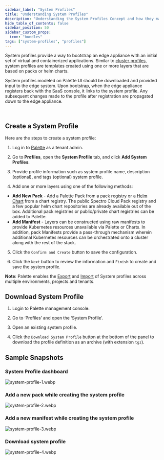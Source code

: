 ```yaml
---
sidebar_label: "System Profiles"
title: "Understanding System Profiles"
description: "Understanding the System Profiles Concept and how they make Palette powerful"
hide_table_of_contents: false
sidebar_position: 50
sidebar_custom_props:
  icon: "bundles"
tags: ["system-profiles", "profiles"]
---
```


System profiles provide a way to bootstrap an edge appliance with an initial set of virtual and containerized
applications. Similar to [cluster profiles](/cluster-profiles), system profiles are templates created using one or more
layers that are based on packs or helm charts.

System profiles modeled on Palette UI should be downloaded and provided input to the edge system. Upon bootstrap, when
the edge appliance registers back with the SaaS console, it links to the system profile. Any subsequent changes made to
the profile after registration are propagated down to the edge appliance.

<br />

## Create a System Profile

Here are the steps to create a system profile:

1. Log in to [Palette](https://console.spectrocloud.com) as a tenant admin.

2. Go to **Profiles**, open the **System Profile** tab, and click **Add System Profiles**.

3. Provide profile information such as system profile name, description (optional), and tags (optional) system profile.

4. Add one or more layers using one of the following methods:

- **Add New Pack** - Add a Palette Pack from a pack registry or a [Helm Chart](registries-and-packs/helm-charts.md) from
  a chart registry. The public Spectro Cloud Pack registry and a few popular helm chart repositories are already
  available out of the box. Additional pack registries or public/private chart registries can be added to Palette.
- **Add Manifest** - Layers can be constructed using raw manifests to provide Kubernetes resources unavailable via
  Palette or Charts. In addition, pack Manifests provide a pass-through mechanism wherein additional Kubernetes
  resources can be orchestrated onto a cluster along with the rest of the stack.

5. Click the `Confirm and Create` button to save the configuration.

6. Click the `Next` button to review the information and `Finish` to create and save the system profile.
   <br />

**Note:** Palette enables the [Export](cluster-profiles/cluster-profile-import-export.md#export-cluster-profile) and
[Import](cluster-profiles/cluster-profile-import-export.md#import-cluster-profile) of System profiles across multiple
environments, projects and tenants.

## Download System Profile

1. Login to Palette management console.

2. Go to ‘Profiles’ and open the ‘System Profile’.

3. Open an existing system profile.

4. Click the `Download System Profile` button at the bottom of the panel to download the profile definition as an
   archive (with extension `tgz`).
   <br />

## Sample Snapshots

### System Profile dashboard

![system-profile-1.webp](/system-profile-1.webp)

### Add a new pack while creating the system profile

![system-profile-2.webp](/system-profile-2.webp)

### Add a new manifest while creating the system profile

![system-profile-3.webp](/system-profile-3.webp)

### Download system profile

![system-profile-4.webp](/system-profile-4.webp)
